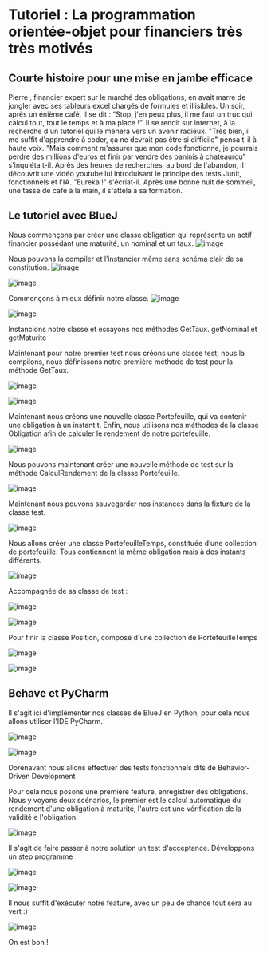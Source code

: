 # Tutoriel : La programmation orientée-objet pour financiers très très motivés

## Courte histoire pour une mise en jambe efficace

Pierre , financier expert sur le marché des obligations, en avait marre de jongler avec ses tableurs excel chargés de formules et illisibles. Un soir, après un énième café, il se dit : “Stop, j'en peux plus, il me faut un truc qui calcul tout, tout le temps et à ma place !”. Il se rendit sur internet, à la recherche d'un tutoriel qui le ménera vers un avenir radieux. "Très bien, il me suffit d'apprendre à coder, ça ne devrait pas être si difficile" pensa t-il à haute voix.
"Mais comment m'assurer que mon code fonctionne, je pourrais perdre des millions d'euros et finir par vendre des paninis à chateaurou" s'inquiéta t-il.
Après des heures de recherches, au bord de l'abandon, il découvrit une vidéo youtube lui introduisant le principe des tests Junit, fonctionnels et l'IA.
"Eureka !" s'écriat-il.
Après une bonne nuit de sommeil, une tasse de café à la main, il s'attela à sa formation.

## Le tutoriel avec BlueJ
Nous commençons par créer une classe obligation qui représente un actif financier possédant une maturité, un nominal et un taux.
![image](https://github.com/user-attachments/assets/f0ca2f5f-8ae9-4fdc-b42f-d3b8d1cc355d)

Nous pouvons la compiler et l’instancier même sans schéma clair de sa constitution.
![image](https://github.com/user-attachments/assets/05f16ef3-72d2-410a-a4b2-e5898da8e958)


![image](https://github.com/user-attachments/assets/5cc0d42b-a0a7-4351-9b45-1ddfb06a9b7e)

Commençons à mieux définir notre classe.
![image](https://github.com/user-attachments/assets/83026085-bd9c-4f56-98c7-bef28e3930c1)



![image](https://github.com/user-attachments/assets/43be6376-f8b7-40a3-9524-7ba26a5a8cd1)


 



 
Instancions notre classe et essayons nos méthodes GetTaux. getNominal et getMaturite




Maintenant pour notre premier test nous créons une classe test, nous la compilons, nous définissons notre première méthode de test pour la méthode GetTaux.

![image](https://github.com/user-attachments/assets/0bc4235b-a376-4237-94cb-a6823fb2be0f)

![image](https://github.com/user-attachments/assets/3d1cc12e-2745-4654-ab37-7181751f6820)



Maintenant nous créons une nouvelle classe Portefeuille, qui va contenir une obligation à un instant t.
Enfin, nous utilisons nos méthodes de la classe Obligation afin de calculer le rendement de notre portefeuille.

![image](https://github.com/user-attachments/assets/007c633d-7b39-4ab3-b9c8-23d0d368305a)




Nous pouvons maintenant  créer une nouvelle méthode de test sur la méthode CalculRendement de la classe Portefeuille. 

![image](https://github.com/user-attachments/assets/0ca2afeb-f8b3-4e04-a3ee-573f88af3843)




Maintenant nous pouvons sauvegarder nos instances dans la fixture de la classe test.

![image](https://github.com/user-attachments/assets/bc847f0d-5349-484c-bf56-6f58c55ffff4)


Nous allons créer une classe PortefeuilleTemps, constituée d’une collection de portefeuille. Tous contiennent la même obligation mais à des instants différents.

![image](https://github.com/user-attachments/assets/38b054db-7e4d-4b05-94af-97c5f8550c44)

Accompagnée de sa classe de test : 

![image](https://github.com/user-attachments/assets/39f4cfde-ad4b-4d19-aae0-d917ab3b82c2)

![image](https://github.com/user-attachments/assets/e778b435-771c-4921-a4cf-2a5ed146606b)


Pour finir la classe Position, composé d'une collection de PortefeuilleTemps




![image](https://github.com/user-attachments/assets/920ffb4e-05ef-4cba-9279-9489df580400)

![image](https://github.com/user-attachments/assets/719b2218-fbbb-48a6-85b4-9212cc8df57f)

## Behave et PyCharm
Il s'agit ici d'implémenter nos classes de BlueJ en Python, pour cela nous allons utiliser l'IDE PyCharm.

![image](https://github.com/user-attachments/assets/c46f9d41-9507-4d6f-8235-459320bf5810)

![image](https://github.com/user-attachments/assets/ff07760c-ff02-42fa-bcf9-076cef9707f4)



Dorénavant nous allons effectuer des tests fonctionnels dits de Behavior-Driven Development 

Pour cela nous posons une première feature, enregistrer des obligations.
Nous y voyons deux scénarios, le premier est le calcul automatique du rendement d'une obligation à maturité, l'autre est une vérification de la validité e l'obligation.

![image](https://github.com/user-attachments/assets/2824c19f-d025-4505-bf48-223ab54025db)


Il s'agit de faire passer à notre solution un test d'acceptance. Développons un step programme 

![image](https://github.com/user-attachments/assets/29cbf304-9558-47c7-b30d-03d63cfeeed0)

![image](https://github.com/user-attachments/assets/3f8b5767-0e04-4c4b-bded-300b80fac603)


Il nous suffit d'exécuter notre feature, avec un peu de chance tout sera au vert :)

![image](https://github.com/user-attachments/assets/153048e6-eecd-459b-94a3-06b5a04542b8)

On est bon !


